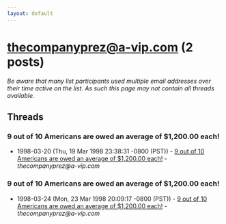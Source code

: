 ```yaml
---
layout: default
---
```


# thecompanyprez@a-vip.com (2 posts)

_Be aware that many list participants used multiple email addresses over their time active on the list. As such this page may not contain all threads available._

## Threads

### 9 out of 10 Americans are owed an average of $1,200.00 each!
+ 1998-03-20 (Thu, 19 Mar 1998 23:38:31 -0800 (PST)) - [9 out of 10 Americans are owed an average of $1,200.00 each!](/archive/1998/03/58e46fb8a48366f84db5e98dc13f0be90a32e0cc4a472396cffa8deeec1cf79a) - _thecompanyprez@a-vip.com_

### 9 out of 10 Americans are owed an average of $1,200.00 each!
+ 1998-03-24 (Mon, 23 Mar 1998 20:09:17 -0800 (PST)) - [9 out of 10 Americans are owed an average of $1,200.00 each!](/archive/1998/03/c4ef46313385be63d1c67a51034b799ae97819892ac80e2c119084bbf5e87dd5) - _thecompanyprez@a-vip.com_


